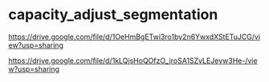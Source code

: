 # capacity_adjust_segmentation

https://drive.google.com/file/d/1OeHmBgETwi3ro1by2n6YwxdXStETuJCG/view?usp=sharing

https://drive.google.com/file/d/1kLQjsHoQOfzO_jroSA1SZvLEJeyw3He-/view?usp=sharing
